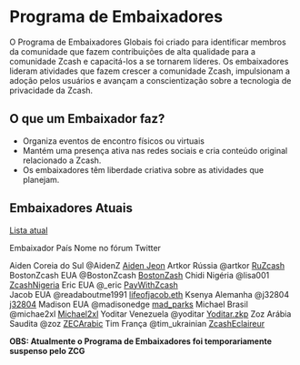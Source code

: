 # Programa de Embaixadores

O Programa de Embaixadores Globais foi criado para identificar membros da comunidade que fazem contribuições de alta qualidade para a comunidade Zcash e capacitá-los a se tornarem líderes. Os embaixadores lideram atividades que fazem crescer a comunidade Zcash, impulsionam a adoção pelos usuários e avançam a conscientização sobre a tecnologia de privacidade da Zcash.

## O que um Embaixador faz?

- Organiza eventos de encontro físicos ou virtuais
- Mantém uma presença ativa nas redes sociais e cria conteúdo original relacionado a Zcash.
- Os embaixadores têm liberdade criativa sobre as atividades que planejam.

## Embaixadores Atuais

[Lista atual](https://forum.zcashcommunity.com/t/the-global-ambassador-program/41070/120)

Embaixador       País                Nome no fórum             Twitter

Aiden            Coreia do Sul       @AidenZ                   [Aiden Jeon](https://twitter.com/zaos1004)
Artkor           Rússia              @artkor                   [RuZcash](https://twitter.com/RuZcash)
BostonZcash      EUA                 @BostonZcash              [BostonZash](https://twitter.com/BostonZcash)
Chidi            Nigéria             @lisa001                  [ZcashNigeria](https://twitter.com/ZcashNigeria)
Eric             EUA                 @_eric                    [PayWithZcash](https://twitter.com/paywithzcash)       
Jacob            EUA                 @readaboutme1991          [lifeofjacob.eth](https://twitter.com/readaboutme1991)
Ksenya           Alemanha            @j32804                   [j32804](https://twitter.com/j32804)
Madison          EUA                 @madisonedge              [mad_parks](https://twitter.com/mad_parks)
Michael          Brasil              @michae2xl                [Michael2xl](https://twitter.com/michae2xl)
Yoditar          Venezuela           @yoditar                  [Yoditar.zkp](https://twitter.com/yoditarX)
Zoz              Arábia Saudita      @zoz                      [ZECArabic](https://twitter.com/ZozNotorious)
Tim              França              @tim_ukrainian            [ZcashEclaireur](https://twitter.com/ZcashEclaireur)

**OBS: Atualmente o Programa de Embaixadores foi temporariamente suspenso pelo ZCG**

